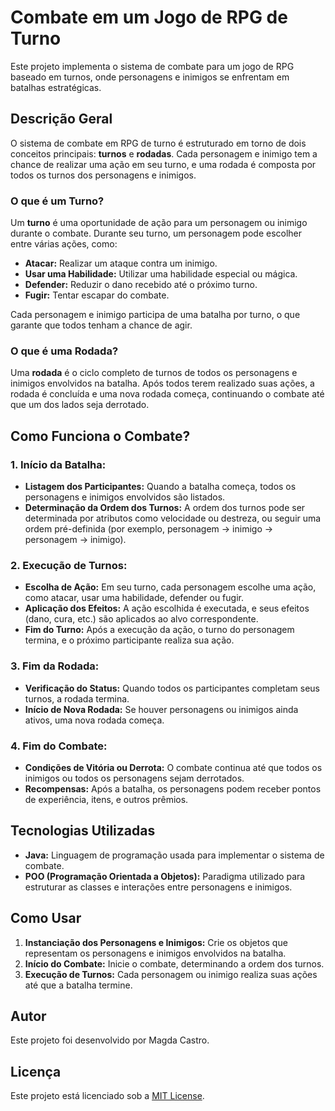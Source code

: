 # Combate em um Jogo de RPG de Turno

Este projeto implementa o sistema de combate para um jogo de RPG baseado em turnos, onde personagens e inimigos se enfrentam em batalhas estratégicas.

## Descrição Geral

O sistema de combate em RPG de turno é estruturado em torno de dois conceitos principais: **turnos** e **rodadas**. Cada personagem e inimigo tem a chance de realizar uma ação em seu turno, e uma rodada é composta por todos os turnos dos personagens e inimigos.

### O que é um Turno?

Um **turno** é uma oportunidade de ação para um personagem ou inimigo durante o combate. Durante seu turno, um personagem pode escolher entre várias ações, como:

- **Atacar:** Realizar um ataque contra um inimigo.
- **Usar uma Habilidade:** Utilizar uma habilidade especial ou mágica.
- **Defender:** Reduzir o dano recebido até o próximo turno.
- **Fugir:** Tentar escapar do combate.

Cada personagem e inimigo participa de uma batalha por turno, o que garante que todos tenham a chance de agir.

### O que é uma Rodada?

Uma **rodada** é o ciclo completo de turnos de todos os personagens e inimigos envolvidos na batalha. Após todos terem realizado suas ações, a rodada é concluída e uma nova rodada começa, continuando o combate até que um dos lados seja derrotado.

## Como Funciona o Combate?

### 1. Início da Batalha:

- **Listagem dos Participantes:** Quando a batalha começa, todos os personagens e inimigos envolvidos são listados.
- **Determinação da Ordem dos Turnos:** A ordem dos turnos pode ser determinada por atributos como velocidade ou destreza, ou seguir uma ordem pré-definida (por exemplo, personagem -> inimigo -> personagem -> inimigo).

### 2. Execução de Turnos:

- **Escolha de Ação:** Em seu turno, cada personagem escolhe uma ação, como atacar, usar uma habilidade, defender ou fugir.
- **Aplicação dos Efeitos:** A ação escolhida é executada, e seus efeitos (dano, cura, etc.) são aplicados ao alvo correspondente.
- **Fim do Turno:** Após a execução da ação, o turno do personagem termina, e o próximo participante realiza sua ação.

### 3. Fim da Rodada:

- **Verificação do Status:** Quando todos os participantes completam seus turnos, a rodada termina.
- **Início de Nova Rodada:** Se houver personagens ou inimigos ainda ativos, uma nova rodada começa.

### 4. Fim do Combate:

- **Condições de Vitória ou Derrota:** O combate continua até que todos os inimigos ou todos os personagens sejam derrotados.
- **Recompensas:** Após a batalha, os personagens podem receber pontos de experiência, itens, e outros prêmios.

## Tecnologias Utilizadas

- **Java:** Linguagem de programação usada para implementar o sistema de combate.
- **POO (Programação Orientada a Objetos):** Paradigma utilizado para estruturar as classes e interações entre personagens e inimigos.

## Como Usar

1. **Instanciação dos Personagens e Inimigos:** Crie os objetos que representam os personagens e inimigos envolvidos na batalha.
2. **Início do Combate:** Inicie o combate, determinando a ordem dos turnos.
3. **Execução de Turnos:** Cada personagem ou inimigo realiza suas ações até que a batalha termine.

## Autor

Este projeto foi desenvolvido por Magda Castro.

## Licença

Este projeto está licenciado sob a [MIT License](LICENSE).
